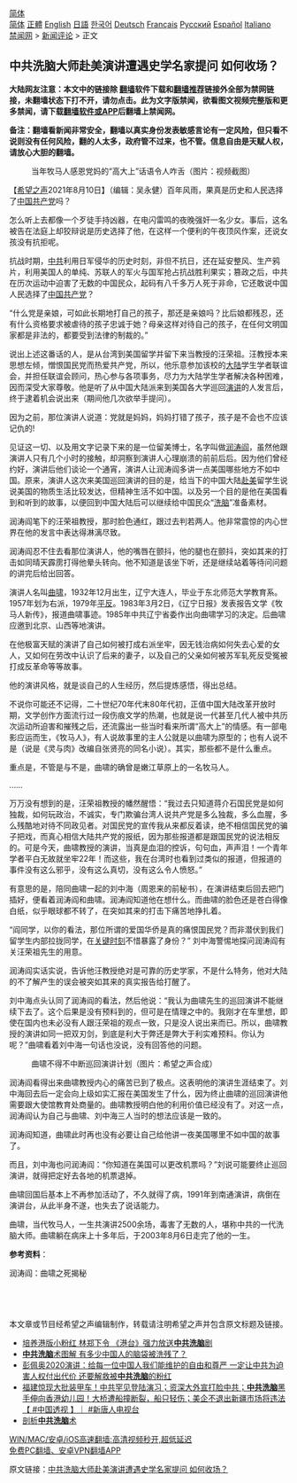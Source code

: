  <!-- 面包屑导航 --> <div class="breadcrumb"><!-- GTranslate: https://gtranslate.io/ -->  <div class="switcher notranslate">  <div class="selected">  <a href="#" onclick="return false;"> 简体</a>  </div>  <div class="option">  <a href="https://www.bannedbook.org" onclick="doGTranslate('zh-CN|zh-CN');jQuery('div.switcher div.selected a').html(jQuery(this).html());return false;" title="简体中文" class="nturl selected"> 简体</a>  <a href="https://www.bannedbook.org/zh-tw/" onclick="doGTranslate('zh-CN|zh-TW');jQuery('div.switcher div.selected a').html(jQuery(this).html());return false;" title="繁體中文" class="nturl"> 正體</a>  <a href="https://www.bannedbook.org/en/" onclick="doGTranslate('zh-CN|en');jQuery('div.switcher div.selected a').html(jQuery(this).html());return false;" title="English" class="nturl"> English</a>  <a href="https://www.bannedbook.org/ja/" onclick="doGTranslate('zh-CN|ja');jQuery('div.switcher div.selected a').html(jQuery(this).html());return false;" title="日本語" class="nturl"> 日語</a>  <a href="https://www.bannedbook.org/ko/" onclick="doGTranslate('zh-CN|ko');jQuery('div.switcher div.selected a').html(jQuery(this).html());return false;" title="한국어" class="nturl"> 한국어</a>  <a href="https://www.bannedbook.org/de/" onclick="doGTranslate('zh-CN|de');jQuery('div.switcher div.selected a').html(jQuery(this).html());return false;" title="Deutsch" class="nturl"> Deutsch</a>  <a href="https://www.bannedbook.org/fr/" onclick="doGTranslate('zh-CN|fr');jQuery('div.switcher div.selected a').html(jQuery(this).html());return false;" title="Français" class="nturl"> Français</a>  <a href="https://www.bannedbook.org/ru/" onclick="doGTranslate('zh-CN|ru');jQuery('div.switcher div.selected a').html(jQuery(this).html());return false;" title="Русский" class="nturl"> Русский</a>  <a href="https://www.bannedbook.org/es/" onclick="doGTranslate('zh-CN|es');jQuery('div.switcher div.selected a').html(jQuery(this).html());return false;" title="Español" class="nturl"> Español</a>  <a href="https://www.bannedbook.org/it/" onclick="doGTranslate('zh-CN|it');jQuery('div.switcher div.selected a').html(jQuery(this).html());return false;" title="Italiano" class="nturl"> Italiano</a>  </div>  </div>      <div class='breadcrumb-sub'><!-- Breadcrumb NavXT 6.3.0 --> <a href="https://www.bannedbook.org/" class="home">禁闻网</a> &gt; <a href="https://www.bannedbook.org/bnews/comments/" class="category">新闻评论</a> &gt; 正文</div></div><h2>中共洗脑大师赴美演讲遭遇史学名家提问 如何收场？</h2> <p class="notice"><b>大陆网友注意：本文中的链接除 <a href="https://github.com/bannedbook/fanqiang" >翻墙</a>软件下载和<a href="https://github.com/killgcd/justmysocks/blob/master/README.md">翻墙推荐</a>链接外全部为禁网链接，未翻墙状态下打不开，请勿点击。此为文字版禁闻，欲看图文视频完整版和更多禁闻，请下载<a href="https://github.com/bannedbook/fanqiang">翻墙软件或APP</a>后翻墙上禁闻网。</p><p>备注：翻墙看新闻非常安全，翻墙以真实身份发表敏感言论有一定风险，但只看不说则没有任何风险，翻的人太多，政府管不过来，也不管。信息自由是天赋人权，请放心大胆的翻墙。</b></p>  <div class="entry"> <figure> <p><figcaption>当年牧马人感恩党妈的“高大上”话语令人咋舌（图片：视频截图）</figcaption></figure> <p>【<span class='wp_keywordlink_affiliate'><a href="https://www.soundofhope.org" title="希望之声" target="_blank">希望之声</a></span>2021年8月10日】（编辑：吴永健）百年风雨，果真是历史和人民选择了<span class='wp_keywordlink_affiliate'><a href="https://www.bannedbook.org/" title="中国" target="_blank">中国</a></span><a href="https://www.bannedbook.org/bnews/tag/%e5%85%b1%e4%ba%a7%e5%85%9a/" class="st_tag internal_tag" rel="tag" title="标签 共产党 下的日志">共产党</a>吗？</p> <p>怎么听上去都像一个歹徒手持凶器，在电闪雷鸣的夜晚强奸一名少女。事后，这名被告在法庭上却狡辩说是历史选择了他，在这样一个便利的午夜顶风作案，还说女孩没有抗拒呢。</p> <p>抗战时期，<a href="https://www.bannedbook.org/bnews/tag/%e4%b8%ad%e5%85%b1/" class="st_tag internal_tag" rel="tag" title="标签 中共 下的日志">中共</a>利用日军侵华的历史时刻，非但不抗日，还在延安整风、生产鸦片，利用美国人的单纯、苏联人的军火与国军抢占抗战胜利果实；篡政之后，中共在历次运动中迫害了无数的中国民众，起码有八千多万人死于非命，它还敢说中国人民选择了<a href="https://www.bannedbook.org/bnews/tag/%e4%b8%ad%e5%9b%bd%e5%85%b1%e4%ba%a7%e5%85%9a/" class="st_tag internal_tag" rel="tag" title="标签 中国共产党 下的日志">中国共产党</a>？</p> <p>“什么党是亲娘，可如此长期地打自己的孩子，那还是亲娘吗？比后娘都残忍，还有什么资格要求被虐待的孩子忠诚于她？母亲这样对待自己的孩子，在任何文明国家都是非法的，都要受到法律的制裁的。”</p> <p>说出上述这番话的人，是从台湾到美国留学并留下来当教授的汪荣祖。汪教授本来思想左倾，憎恨国民党而热爱共产党，所以，他乐意参加该校的<span class='wp_keywordlink_affiliate'><a href="https://www.bannedbook.org/" title="大陆" target="_blank">大陆</a></span>学生学者联谊会，并担任联谊会顾问，热心参与各项事务，尽力为大陆学生学者解决各种困难，因而深受大家尊敬。他是听了从中国大陆派来到美国各大学巡回<a href="https://www.bannedbook.org/bnews/tag/%E6%BC%94%E8%AE%B2/" class="st_tag internal_tag" rel="tag" title="标签 演讲 下的日志">演讲</a>的人发言后，终于逮着机会说出来（期间他几次欲举手提问）。</p> <p>因为之前，那位演讲人说道：党就是妈妈，妈妈打错了孩子，孩子是不会也不应该记仇的!</p> <p>见证这一切、以及用文字记录下来的是一位留美博士，名字叫做<a href="https://www.bannedbook.org/bnews/tag/%e6%b6%a6%e6%b6%9b%e9%98%8e/" class="st_tag internal_tag" rel="tag" title="标签 润涛阎 下的日志">润涛阎</a>，虽然他跟演讲人只有几个小时的接触，却洞察到演讲人心理崩溃的前前后后。因为他们曾经约好，演讲后他们谈论一个通宵，演讲人让润涛阎多讲一点美国哪些地方不如中国。原来，演讲人这次来美国巡回演讲的目的是，给当下的中国大陆<a href="https://www.bannedbook.org/bnews/tag/%E8%B5%B4%E7%BE%8E/" class="st_tag internal_tag" rel="tag" title="标签 赴美 下的日志">赴美</a>留学生说说美国的物质生活比较发达，但精神生活不如中国。以及另一个目的是他在美国看到和听到的故事，以便回到中国大陆后可以继续给中国民众“<a href="https://www.bannedbook.org/bnews/tag/%e6%b4%97%e8%84%91/" class="st_tag internal_tag" rel="tag" title="标签 洗脑 下的日志">洗脑</a>”准备素材。</p>  <p>润涛阎笔下的汪荣祖教授，那时脸色通红，跟过去判若两人。他非常震惊的内心世界在他的发言中表达得淋漓尽致。</p> <p>润涛阎忍不住去看那位演讲人，他的嘴唇在颤抖，他的腿也在颤抖，突如其来的打击如同晴天霹雳打得他晕头转向。他不知道是该坐下听，还是继续站着等待问问题的讲完后给出回答。</p> <p>演讲人名叫<a href="https://www.bannedbook.org/bnews/tag/%e6%9b%b2%e5%95%b8/" class="st_tag internal_tag" rel="tag" title="标签 曲啸 下的日志">曲啸</a>，1932年12月出生，辽宁大连人，毕业于东北师范大学教育系。1957年划为右派，1979年<span class='wp_keywordlink'><a href="https://www.bannedbook.org/forum11/topic332.html" title="禁片：平反的把戏" target="_blank">平反</a></span>。1983年3月2日，《辽宁日报》发表报告文学《牧马人新传》，报道曲啸事迹。1985年中共辽宁省委作出向曲啸学习的决定。后曲啸应邀到北京、山西等地演讲。</p> <p>在他极富天赋的演讲了自己如何被打成右派坐牢，因无钱治病如何失去心爱的女人，又如何在劳改中认识了后来的妻子，以及自己的父亲如何被苏军轧死反受冤被打成反革命等等故事。</p> <p>他的演讲风格，就是谈自己的人生经历，然后提炼感悟，得出总结。</p> <p>不说你可能还不记得，二十世纪70年代末80年代初，正值中国大陆改革开放时期，文学创作方面流行过一段伤痕文学的热潮，也就是说一代甚至几代人被中共历次运动所迫害和摧残之后，还流露出一些当时看来所谓“高大上”的情感。有一部电影应运而生，《牧马人》，有人说故事里的主人公就是以曲啸为原型的；也有人说不是（说是《灵与肉》改编自张贤亮的同名小说）。其实，那些都不是什么重点。</p> <p>重点是，不管是与不是，曲啸的确曾是嫩江草原上的一名牧马人。</p>  <p>……</p> <p>万万没有想到的是，汪荣祖教授的幡然醒悟：“我过去只知道蒋介石国民党是如何独裁，如何玩政治，不诚实，专门欺骗台湾人说共产党是多么独裁，多么血腥，多么残酷地对待不同政见者。对国民党的宣传我从来都反着读，绝不相信国民党的骗子把戏，而真心相信大陆共产党的报纸，因为那些报道都是跟国民党的说法相反的。可是今天，曲啸教授的演讲，当真是血泪的控诉，句句血，声声泪！一个青年学者平白无故就坐牢22年！而这些，我在台湾时也看到过类似的报道，但报道的事件没有这么邪乎，没有这么真切，没有这么令人愤怒。”</p> <p>有意思的是，陪同曲啸一起的刘中海（周恩来的前秘书），在演讲结束后回去把门插好，便看着润涛阎和曲啸。润涛阎知道他在想什么。而曲啸的脸色还是苍白得像白纸，似乎眼球都不转了，在突如其来的打击下痛苦地挣扎着。</p> <p>“阎同学，以你的看法，那位所谓的爱国华侨是真的痛恨国民党？而非潜伏到我们留学生内部拉拢同学，在<span class='wp_keywordlink'><a href="https://www.bannedbook.org/forum2/topic151.html" title="关键时刻：李鹏日记" target="_blank">关键时刻</a></span>不惜暴露了身份？” 刘中海警惕地探问润涛阎有关汪荣祖先生的用意。</p> <p>润涛阎实话实说，告诉他汪教授绝对是可靠的历史学家，不是什么特务，他对大陆的不了解产生的误会被突如其来的真实报告给打醒了。</p> <p>刘中海点头认同了润涛阎的看法，然后他说：“我认为曲啸先生的巡回演讲不能继续下去了。这个后果是没有预料到的，但可是在情理之中的。我刚才在车里想，即使在国内也未必没有人跟汪荣祖的观点一致，只是没人说出来而已。所以，曲啸教授的演讲如同一把双刃剑，到底是利大于弊还是弊大于利实难预料。你认为呢？”曲啸看着刘中海一句话也没说，没有回答他的问题。</p> <figure><figcaption>曲啸不得不中断巡回演讲计划（图片：希望之声合成）</figcaption></figure> <p>润涛阎看得出来曲啸教授内心的痛苦已到了极点。这表明他的演讲生涯结束了。刘中海回去后一定会向上级如实汇报在美国发生了什么，因为终止曲啸的巡回演讲他需要跟大使馆教育处商量的。曲啸教授明白他的利用价值已经没有了。对这一点，润涛阎认为自己与曲啸、刘中海三人当时的想法应该是一致的。</p>  <p>润涛阎知道，曲啸此时再也没有必要让自己给他讲一夜美国哪里不如中国的故事了。</p> <p>而且，刘中海也问润涛阎：“你知道在美国可以更改机票吗？”刘说可能要终止巡回演讲，就得把定好去各地的机票退掉。</p> <p>曲啸回国后基本上不再参加活动了，不久就得了病，1991年到南通演讲，病倒在演讲台，从此半身不遂，也失去了说话能力。</p> <p>曲啸，当代牧马人，一生共演讲2500余场，毒害了无数的人，堪称中共的一代洗脑大师。曲啸躺在病床上十多年后，于2003年8月6日走完了他的一生。</p> <p><strong>参考资料</strong>：</p> <p>润涛阎：曲啸之死揭秘</p> <h2> </h2> <p>本文章或节目经希望之声编辑制作，转载请注明希望之声并包含原文标题及链接。 </p>  <ul class='op-related-articles' title='相关阅读'> <li><a href='https://www.bannedbook.org/bnews/comments/20210810/1603330.html' target='_blank'>培养港版小粉红 林郑下令 《港台》强力放送<b>中共洗脑</b>剧</a></li> <li><a href='https://www.bannedbook.org/bnews/cnnews/20210806/1601439.html' target='_blank'><b>中共洗脑</b>术图解 有多少中国人的脑袋被洗残了？</a></li> <li><a href='https://www.bannedbook.org/bnews/bannedvideo/20210722/1591686.html' target='_blank'>彭佩奥2020演讲：给每一位中国人我们能维护的自由和尊严  一定让中共为迫害人权付出代价  还要解救被<b>中共洗脑</b>的粉红</a></li> <li><a href='https://www.bannedbook.org/bnews/bannedvideo/20210714/1586815.html' target='_blank'>福建惊现大批装甲车！中共罕见登陆演习；资深大外宣打脸中共；<b>中共洗脑</b>黑手伸向香港幼儿园！大桥遭船撞断裂，船只轻伤；美企不退出新疆市场将违法【 #中国透视 】｜ #新唐人电视台</a></li> <li><a href='https://www.bannedbook.org/bnews/ssgc/20210711/1585011.html' target='_blank'>剖析<b>中共洗脑</b>术</a></li> </ul> <p class="texttj"> <a href="https://github.com/bannedbook/fanqiang/wiki/V2ray%E6%9C%BA%E5%9C%BA" target="_blank">WIN/MAC/安卓/iOS高速翻墙:高清视频秒开,超低延迟</a><br/> <a href="https://github.com/bannedbook/fanqiang/wiki/%E7%A6%81%E9%97%BB%E7%BD%91%E5%AE%89%E5%8D%93%E7%BF%BB%E5%A2%99%E6%96%B0%E9%97%BBAPP" target="_blank">免费PC翻墙、安卓VPN翻墙APP</a></p><p>原文链接：<a class="src_link"  href="https://www.soundofhope.org/post/532841" target="_blank">中共洗脑大师赴美演讲遭遇史学名家提问 如何收场？</a></p><a name='sharetosocial'></a>  <div style="margin-bottom:5px;padding-bottom:5px;clear:both"> <div id="archive-pix-1" class="banner-ads"> <!-- AuctionX Display platform tag START --> <div id="26318x728x90x621x_ADSLOT2" clicktrack="%%CLICK_URL_ESC%%"></div> <!-- AuctionX Display platform tag END --> </div> <div id="archive-pix-2" class="banner-ads"> <!-- AuctionX Display platform tag START --> <div id="26315x300x250x621x_ADSLOT2" clicktrack="%%CLICK_URL_ESC%%"></div> <!-- AuctionX Display platform tag END --> </div> </div>  <div id="archive-pix-1" class="banner-ads"> <!-- AuctionX Display platform tag START --> <div id="26318x728x90x621x_ADSLOT3" clicktrack="%%CLICK_URL_ESC%%"></div> <!-- AuctionX Display platform tag END --> </div> </div><!--END ENTRY--> 